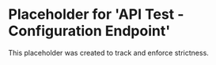 ﻿# Placeholder for 'API Test - Configuration Endpoint'
This placeholder was created to track and enforce strictness.
